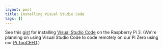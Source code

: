 ```yaml
---
layout: post
title: Installing Visual Studio Code
tags: []
---
```


See this [gist](https://gist.github.com/whs-piwars/cb2a19e1cf223afb2711590472b48559) for
installing [Visual Studio Code](https://code.visualstudio.com/) on the Raspberry Pi 3. 
(We're planning on using Visual Studio Code to code remotely on our Pi Zero using our
[Pi TopCEED](https://www.pi-top.com/product/ceed).)